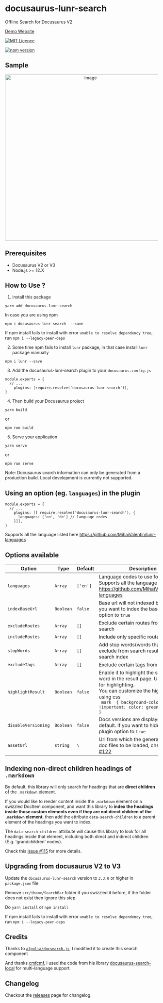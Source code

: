 
# docusaurus-lunr-search
Offline Search for Docusaurus V2

[Demo Website](https://praveenn77.github.io/docusaurus-lunr-search-demo/)

 [![MIT Licence](https://img.shields.io/github/license/lelouch77/docusaurus-lunr-search)](#)

[![npm version](https://badge.fury.io/js/docusaurus-lunr-search.svg)](https://www.npmjs.com/package/docusaurus-lunr-search)

## Sample
<p align="center">
<img width="548" alt="image" src="https://github.com/praveenn77/docusaurus-lunr-search/assets/20218070/dbc54b61-077f-4e11-af27-8798cae8a572.gif">
</p>


## Prerequisites
- Docusaurus V2 or V3
- Node.js >= 12.X

## How to Use ?
1. Install this package
```
yarn add docusaurus-lunr-search
```
In case you are using npm
```
npm i docusaurus-lunr-search  --save
```
If npm install fails to install with error `unable to resolve dependency tree`, run `npm i --legacy-peer-deps`

2. Some time npm fails to install `lunr` package, in that case install `lunr` package manually
```
npm i lunr --save
```

3. Add the docusaurus-lunr-search plugin to your `docusaurus.config.js`
```
module.exports = {
  // ...
    plugins: [require.resolve('docusaurus-lunr-search')],
}
```

4. Then build your Docusaurus project
```
yarn build
```
or
```
npm run build
```

5. Serve your application
```
yarn serve
```
or
```
npm run serve 
```

Note: Docusaurus search information can only be generated from a production build. Local development is currently not supported.

## Using an option (eg. `languages`) in the plugin
```
module.exports = {
  // ...
    plugins: [[ require.resolve('docusaurus-lunr-search'), {
      languages: ['en', 'de'] // language codes
    }]],
}
```
Supports all the language listed here https://github.com/MihaiValentin/lunr-languages

## Options available

| Option              | Type      | Default  | Description                                                                                                               |
| ------------------- | --------- | -------- | ------------------------------------------------------------------------------------------------------------------------- |
| `languages`         | `Array`   | `['en']` | Language codes to use for stemming, Supports all the language listed here https://github.com/MihaiValentin/lunr-languages |
| `indexBaseUrl`      | `Boolean` | `false`  | Base url will not indexed by default, if you want to index the base url set this option to `true`                         |
| `excludeRoutes`     | `Array`   | `[]`     | Exclude certain routes from the search                                                                                    |
| `includeRoutes`     | `Array`   | `[]`     | Include only specific routes for search                                                                                   |
| `stopWords`         | `Array`   | `[]`     | Add stop words(words that are exclude from search result) to the search index                                             |
| `excludeTags`       | `Array`   | `[]`     | Exclude certain tags from the search      
| `highlightResult`   | `Boolean` | `false`  | Enable it to highlight the searched word in the result page. Used `mark.js` for highlighting. <br /> You can customize the highlight color using css <br /> ``` mark  { background-color: red !important; color: green !important }```                                                                                |
| `disableVersioning` | `Boolean` | `false`  | Docs versions are displayed by default. If you want to hide it, set this plugin option to `true`                          |
| `assetUrl`     | `string`   | `\`     | Url from which the generated search doc files to be loaded, check [issue #122](https://github.com/praveenn77/docusaurus-lunr-search/issues/122)

## Indexing non-direct children headings of `.markdown`
By default, this library will only search for headings that are
**direct children** of the `.markdown` element. 

If you would like to render content inside the `.markdown` element on
a swizzled DocItem component, and want this library to **index the
headings inside those custom elements even if they are not direct
children of the `.markdown` element**, then add the attribute
`data-search-children` to a parent element of the headings you want to
index.

The `data-search-children` attribute will cause this library to look
for all headings inside that element, including both direct and
indirect children (E.g. 'grandchildren' nodes).

Check this [issue #115](https://github.com/praveenn77/docusaurus-lunr-search/issues/115) for more details.

## Upgrading from docusaurus V2 to V3
Update the `docusaurus-lunr-search` version to `3.3.0` or higher in `package.json` file

Remove `src/theme/SearchBar` folder if you swizzled it before, if the folder does not exist then ignore this step.

Do `yarn install` or `npm install` 

If npm install fails to install with error `unable to resolve dependency tree`, run `npm i --legacy-peer-deps`

## Credits

Thanks to [`algolia/docsearch.js`](https://github.com/algolia/docsearch), I modified it to create this search component 

And thanks [cmfcmf](https://github.com/cmfcmf), I used the code from his library [docusaurus-search-local](https://github.com/cmfcmf/docusaurus-search-local) for multi-language support.

## Changelog
Checkout the [releases](https://github.com/lelouch77/docusaurus-lunr-search/releases) page for changelog. 
